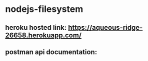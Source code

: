 # nodejs-filesystem
## heroku hosted link: https://aqueous-ridge-26658.herokuapp.com/
## postman api documentation: 

